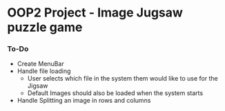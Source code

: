 # OOP2 Project - Image Jugsaw puzzle game


### To-Do

- Create MenuBar
- Handle file loading
    - User selects which file in the system them would like to use for the Jigsaw
    - Default Images should also be loaded when the system starts
- Handle Splitting an image in rows and columns